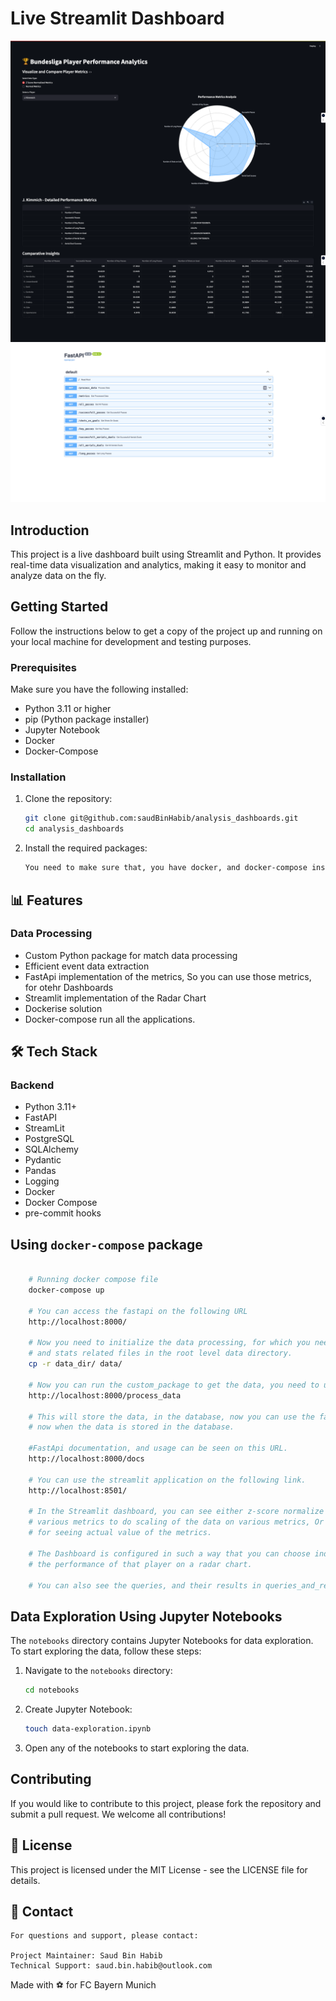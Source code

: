 # Live Streamlit Dashboard

![Dashboard Image 1](static_files/streamit.png)
![Dashboard Image 2](static_files/fastapi.png)

## Introduction

This project is a live dashboard built using Streamlit and Python. It provides real-time data visualization and analytics, making it easy to monitor and analyze data on the fly.

## Getting Started

Follow the instructions below to get a copy of the project up and running on your local machine for development and testing purposes.

### Prerequisites

Make sure you have the following installed:

- Python 3.11 or higher
- pip (Python package installer)
- Jupyter Notebook
- Docker
- Docker-Compose

### Installation

1. Clone the repository:

   ```sh
   git clone git@github.com:saudBinHabib/analysis_dashboards.git
   cd analysis_dashboards
   ```

2. Install the required packages:

   ```sh
   You need to make sure that, you have docker, and docker-compose installed.
   ```

## 📊 Features

### Data Processing

- Custom Python package for match data processing
- Efficient event data extraction
- FastApi implementation of the metrics, So you can use those metrics, for otehr Dashboards
- Streamlit implementation of the Radar Chart
- Dockerise solution
- Docker-compose run all the applications.

## 🛠 Tech Stack

### Backend

- Python 3.11+
- FastAPI
- StreamLit
- PostgreSQL
- SQLAlchemy
- Pydantic
- Pandas
- Logging
- Docker
- Docker Compose
- pre-commit hooks

## Using `docker-compose` package

```sh

    # Running docker compose file
    docker-compose up

    # You can access the fastapi on the following URL
    http://localhost:8000/

    # Now you need to initialize the data processing, for which you need to store event,
    # and stats related files in the root level data directory.
    cp -r data_dir/ data/

    # Now you can run the custom_package to get the data, you need to use the following URL
    http://localhost:8000/process_data

    # This will store the data, in the database, now you can use the fastapi, and streamlit,
    # now when the data is stored in the database.

    #FastApi documentation, and usage can be seen on this URL.
    http://localhost:8000/docs

    # You can use the streamlit application on the following link.
    http://localhost:8501/

    # In the Streamlit dashboard, you can see either z-score normalize data for each player on
    # various metrics to do scaling of the data on various metrics, Or you can use normal metrics
    # for seeing actual value of the metrics.

    # The Dashboard is configured in such a way that you can choose individual player, and then see
    # the performance of that player on a radar chart.

    # You can also see the queries, and their results in queries_and_results.txt file.


```

## Data Exploration Using Jupyter Notebooks

The `notebooks` directory contains Jupyter Notebooks for data exploration. To start exploring the data, follow these steps:

1. Navigate to the `notebooks` directory:

   ```sh
   cd notebooks
   ```

2. Create Jupyter Notebook:

   ```sh
   touch data-exploration.ipynb
   ```

3. Open any of the notebooks to start exploring the data.

## Contributing

If you would like to contribute to this project, please fork the repository and submit a pull request. We welcome all contributions!

## 📄 License

This project is licensed under the MIT License - see the LICENSE file for details.

## 📧 Contact

    For questions and support, please contact:

    Project Maintainer: Saud Bin Habib
    Technical Support: saud.bin.habib@outlook.com

Made with ⚽️ for FC Bayern Munich
